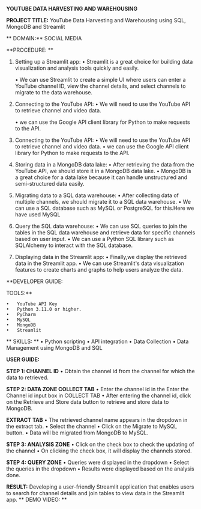 **YOUTUBE DATA HARVESTING AND WAREHOUSING**

**PROJECT TITLE:**
YouTube Data Harvesting and Warehousing using SQL, MongoDB and Streamlit


**
DOMAIN:**
SOCIAL MEDIA

**PROCEDURE: **
1. Setting up a Streamlit app:
    •	Streamlit is a great choice for building data visualization and analysis tools quickly and easily.
   
    •	We can use Streamlit to create a simple UI where users can enter a YouTube channel ID, view the channel details, and select channels to migrate to the data warehouse.
   
3. Connecting to the YouTube API:
    •	We will need to use the YouTube API to retrieve channel and video data.
   
    •	we can use the Google API client library for Python to make requests to the API.
   
4. Connecting to the YouTube API:
    •	We will need to use the YouTube API to retrieve channel and video data.
    •	we can use the Google API client library for Python to make requests to the API.
5. Storing data in a MongoDB data lake:
    •	After retrieving the data from the YouTube API, we should store it in a MongoDB data lake.
    •	MongoDB is a great choice for a data lake because it can handle unstructured and semi-structured data easily.
6. Migrating data to a SQL data warehouse:
    •	After collecting data of multiple channels, we should migrate it to a SQL data warehouse.
    •	We can use a SQL database such as MySQL or PostgreSQL for this.Here we have used MySQL
7. Query the SQL data warehouse:
    •	We can use SQL queries to join the tables in the SQL data warehouse and retrieve data for specific channels based on user input.
    •	We can use a Python SQL library such as SQLAlchemy to interact with the SQL database.
8. Displaying data in the Streamlit app:
    •	Finally,we display the retrieved data in the Streamlit app.
    •	We can use Streamlit's data visualization features to create charts and graphs to help users analyze the data.

**DEVELOPER GUIDE:

TOOLS:**

    •	YouTube API Key
    •	Python 3.11.0 or higher.
    •	PyCharm
    •	MySQL
    •	MongoDB
    •	Streamlit
**
SKILLS:
    **
    •	Python scripting
    •	API integration
    •	Data Collection
    •	Data Management using MongoDB and SQL

**USER GUIDE:**

**STEP 1: CHANNEL ID**
    • Obtain the channel id from the channel for which the data to retrieved.

**STEP 2: DATA ZONE
COLLECT TAB**
    •	Enter the channel id in the Enter the Channel id input box in COLLECT TAB
    •	After entering the channel id, click on the Retrieve and Store data button to retrieve and store data to MongoDB.

**EXTRACT TAB**
    •	The retrieved channel name appears in the dropdown in the extract tab.
    •	Select the channel
    •	Click on the Migrate to MySQL button.
    •	Data will be migrated from MongoDB to MySQL.

**STEP 3: ANALYSIS ZONE**
    •	Click on the check box to check the updating of the channel
    •	On clicking the check box, it will display the channels stored.

**STEP 4: QUERY ZONE**
    •	Queries were displayed in the dropdown
    •	Select the queries in the dropdown
    •	Results were displayed based on the analysis done.


**RESULT:**
    Developing a user-friendly Streamlit application that enables users to search for channel details and join tables to view data in the Streamlit app.
**
DEMO VIDEO:
**
